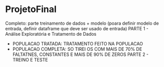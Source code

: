 # ProjetoFinal
Completo: parte treinamento de dados + modelo
(poara definir modelo de entrada, definir dataframe que deve ser usado de entrada)
PARTE 1 - Análise Exploratória e Tratamento de Dados
  - POPULACAO TRATADA: TRATAMENTO FEITO NA POPULACAO
  - POPULACAO COMPLETA: SO TIREI OS COM MAIS DE 70% DE FALTATNES, CONSTANTES E MAIS DE 90% DE ZEROS
PARTE 2 - TREINO E TESTE
